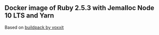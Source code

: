 ## Docker image of Ruby 2.5.3 with Jemalloc Node 10 LTS and Yarn

Based on [buildpack by voxxit](https://github.com/voxxit/dockerfiles/blob/master/ruby-jemalloc/Dockerfile)

